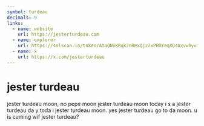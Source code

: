 ```yaml
---
symbol: turdeau
decimals: 9
links:
  - name: website
    url: https://jesterturdeau.com
  - name: explorer
    url: https://solscan.io/token/AtaQNGKRqk7nBexQjr2xPBDYaqXDsAxvwhyufA5Ffmw
  - name: x
    url: https://x.com/jesterturdeau
---
```


# jester turdeau

jester turdeau moon, no pepe moon jester turdeau moon today i s a jester turdeau da y toda i jester turdeau moon. yes jester turdeau go to da moon. u is cuming wif jester turdeau?
